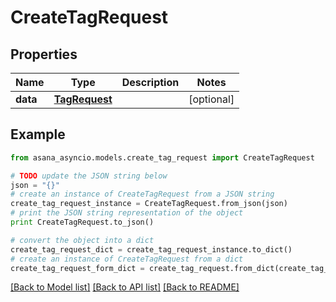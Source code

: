 # CreateTagRequest


## Properties

Name | Type | Description | Notes
------------ | ------------- | ------------- | -------------
**data** | [**TagRequest**](TagRequest.md) |  | [optional] 

## Example

```python
from asana_asyncio.models.create_tag_request import CreateTagRequest

# TODO update the JSON string below
json = "{}"
# create an instance of CreateTagRequest from a JSON string
create_tag_request_instance = CreateTagRequest.from_json(json)
# print the JSON string representation of the object
print CreateTagRequest.to_json()

# convert the object into a dict
create_tag_request_dict = create_tag_request_instance.to_dict()
# create an instance of CreateTagRequest from a dict
create_tag_request_form_dict = create_tag_request.from_dict(create_tag_request_dict)
```
[[Back to Model list]](../README.md#documentation-for-models) [[Back to API list]](../README.md#documentation-for-api-endpoints) [[Back to README]](../README.md)


